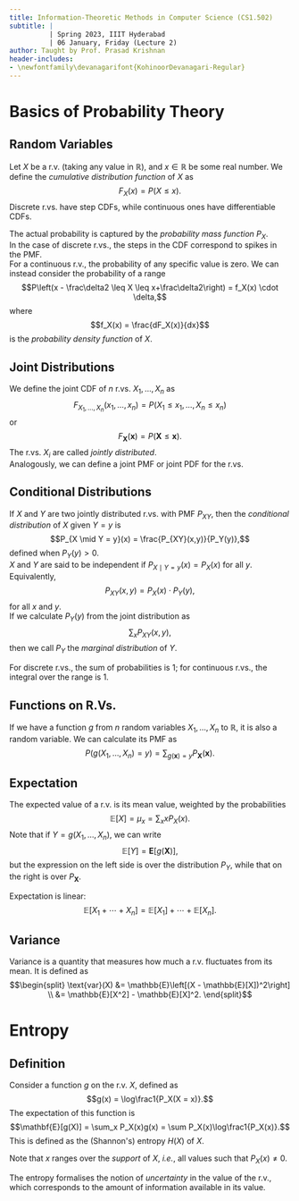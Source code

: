 ```yaml
---
title: Information-Theoretic Methods in Computer Science (CS1.502)
subtitle: |
          | Spring 2023, IIIT Hyderabad
          | 06 January, Friday (Lecture 2)
author: Taught by Prof. Prasad Krishnan
header-includes:
- \newfontfamily\devanagarifont{KohinoorDevanagari-Regular}
---
```


# Basics of Probability Theory
## Random Variables
Let $X$ be a r.v. (taking any value in $\mathbb{R}$), and $x \in \mathbb{R}$ be some real number. We define the *cumulative distribution function* of $X$ as
$$F_X(x) = P(X \leq x).$$
Discrete r.vs. have step CDFs, while continuous ones have differentiable CDFs.

The actual probability is captured by the *probability mass function* $P_X$.  
In the case of discrete r.vs., the steps in the CDF correspond to spikes in the PMF.  
For a continuous r.v., the probability of any specific value is zero. We can instead consider the probability of a range
$$P\left(x - \frac\delta2 \leq X \leq x+\frac\delta2\right) = f_X(x) \cdot \delta,$$
where
$$f_X(x) = \frac{dF_X(x)}{dx}$$
is the *probability density function* of $X$.

## Joint Distributions
We define the joint CDF of $n$ r.vs. $X_1, \dots, X_n$ as
$$F_{X_1, \dots, X_n}(x_1, \dots, x_n) = P(X_1 \leq x_1, \dots, X_n \leq x_n)$$
or
$$F_\mathbf{X}(\mathbf{x}) = P(\mathbf{X} \leq \mathbf{x}).$$
The r.vs. $X_i$ are called *jointly distributed*.  
Analogously, we can define a joint PMF or joint PDF for the r.vs.

## Conditional Distributions
If $X$ and $Y$ are two jointly distributed r.vs. with PMF $P_{XY}$, then the *conditional distribution* of $X$ given $Y = y$ is
$$P_{X \mid Y = y}(x) = \frac{P_{XY}(x,y)}{P_Y(y)},$$
defined when $P_Y(y) > 0$.  
$X$ and $Y$ are said to be independent if $P_{X \mid Y = y}(x) = P_X(x)$ for all $y$. Equivalently,
$$P_{XY}(x,y) = P_X(x) \cdot P_Y(y),$$
for all $x$ and $y$.  
If we calculate $P_Y(y)$ from the joint distribution as
$$\sum_x P_{XY}(x,y),$$
then we call $P_Y$ the *marginal distribution* of $Y$.

For discrete r.vs., the sum of probabilities is 1; for continuous r.vs., the integral over the range is 1.

## Functions on R.Vs.
If we have a function $g$ from $n$ random variables $X_1, \dots, X_n$ to $\mathbb{R}$, it is also a random variable. We can calculate its PMF as
$$P(g(X_1, \dots, X_n) = y) = \sum_{g(\mathbf{x})=y} P_\mathbf X(\mathbf x).$$

## Expectation
The expected value of a r.v. is its mean value, weighted by the probabilities
$$\mathbb{E}[X] = \mu_x = \sum_x xP_X(x).$$
Note that if $Y = g(X_1, \dots, X_n)$, we can write
$$\mathbb{E}[Y] = \mathbf{E}[g(\mathbf{X})],$$
but the expression on the left side is over the distribution $P_Y$, while that on the right is over $P_{\mathbf X}$.

Expectation is linear:
$$\mathbb{E}[X_1 + \cdots + X_n] = \mathbb{E}[X_1] + \cdots + \mathbb{E}[X_n].$$

## Variance
Variance is a quantity that measures how much a r.v. fluctuates from its mean. It is defined as
$$\begin{split}
\text{var}(X) &= \mathbb{E}\left[(X - \mathbb{E}[X])^2\right] \\
&= \mathbb{E}[X^2] - \mathbb{E}[X]^2.
\end{split}$$

# Entropy
## Definition
Consider a function $g$ on the r.v. $X$, defined as
$$g(x) = \log\frac1{P_X(X = x)}.$$
The expectation of this function is
$$\mathbf{E}[g(X)] = \sum_x P_X(x)g(x) = \sum P_X(x)\log\frac1{P_X(x)}.$$
This is defined as the (Shannon's) entropy $H(X)$ of $X$.

Note that $x$ ranges over the *support* of $X$, *i.e.*, all values such that $P_X(x) \neq 0$.

The entropy formalises the notion of *uncertainty* in the value of the r.v., which corresponds to the amount of information available in its value.